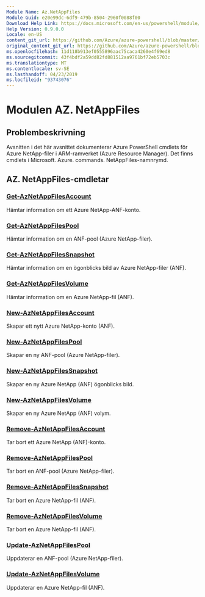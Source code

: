 ```yaml
---
Module Name: Az.NetAppFiles
Module Guid: e20e99dc-6df9-479b-8504-2960f0088f00
Download Help Link: https://docs.microsoft.com/en-us/powershell/module/az.netappfiles
Help Version: 0.9.0.0
Locale: en-US
content_git_url: https://github.com/Azure/azure-powershell/blob/master/src/NetAppFiles/NetAppFiles/help/Az.NetAppFiles.md
original_content_git_url: https://github.com/Azure/azure-powershell/blob/master/src/NetAppFiles/NetAppFiles/help/Az.NetAppFiles.md
ms.openlocfilehash: 11d118b913ef0555896aac75caca4260e4f69ed8
ms.sourcegitcommit: 43f4bdf2a59dd82fd881512aa9761bf72eb5703c
ms.translationtype: MT
ms.contentlocale: sv-SE
ms.lasthandoff: 04/23/2019
ms.locfileid: "93743076"
---
```

# Modulen AZ. NetAppFiles
## Problembeskrivning
Avsnitten i det här avsnittet dokumenterar Azure PowerShell cmdlets för Azure NetApp-filer i ARM-ramverket (Azure Resource Manager). Det finns cmdlets i Microsoft. Azure. commands. NetAppFiles-namnrymd.

## AZ. NetAppFiles-cmdletar
### [Get-AzNetAppFilesAccount](Get-AzNetAppFilesAccount.md)
Hämtar information om ett Azure NetApp-ANF-konto.

### [Get-AzNetAppFilesPool](Get-AzNetAppFilesPool.md)
Hämtar information om en ANF-pool (Azure NetApp-filer).

### [Get-AzNetAppFilesSnapshot](Get-AzNetAppFilesSnapshot.md)
Hämtar information om en ögonblicks bild av Azure NetApp-filer (ANF).

### [Get-AzNetAppFilesVolume](Get-AzNetAppFilesVolume.md)
Hämtar information om en Azure NetApp-fil (ANF).

### [New-AzNetAppFilesAccount](New-AzNetAppFilesAccount.md)
Skapar ett nytt Azure NetApp-konto (ANF).

### [New-AzNetAppFilesPool](New-AzNetAppFilesPool.md)
Skapar en ny ANF-pool (Azure NetApp-filer).

### [New-AzNetAppFilesSnapshot](New-AzNetAppFilesSnapshot.md)
Skapar en ny Azure NetApp (ANF) ögonblicks bild.

### [New-AzNetAppFilesVolume](New-AzNetAppFilesVolume.md)
Skapar en ny Azure NetApp (ANF) volym.

### [Remove-AzNetAppFilesAccount](Remove-AzNetAppFilesAccount.md)
Tar bort ett Azure NetApp (ANF)-konto.

### [Remove-AzNetAppFilesPool](Remove-AzNetAppFilesPool.md)
Tar bort en ANF-pool (Azure NetApp-filer).

### [Remove-AzNetAppFilesSnapshot](Remove-AzNetAppFilesSnapshot.md)
Tar bort en Azure NetApp-fil (ANF).

### [Remove-AzNetAppFilesVolume](Remove-AzNetAppFilesVolume.md)
Tar bort en Azure NetApp-fil (ANF).

### [Update-AzNetAppFilesPool](Update-AzNetAppFilesPool.md)
Uppdaterar en ANF-pool (Azure NetApp-filer).

### [Update-AzNetAppFilesVolume](Update-AzNetAppFilesVolume.md)
Uppdaterar en Azure NetApp-fil (ANF).

